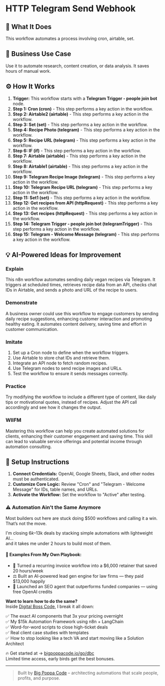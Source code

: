 # HTTP Telegram Send Webhook

## 🚀 What It Does
This workflow automates a process involving cron, airtable, set.

## 💼 Business Use Case
Use it to automate research, content creation, or data analysis. It saves hours of manual work.

## ⚙️ How It Works
1.  **Trigger:** This workflow starts with a **Telegram Trigger - people join bot** node.
2. **Step 1: Cron (cron)** - This step performs a key action in the workflow.
3. **Step 2: Airtable2 (airtable)** - This step performs a key action in the workflow.
4. **Step 3: Set (set)** - This step performs a key action in the workflow.
5. **Step 4: Recipe Photo (telegram)** - This step performs a key action in the workflow.
6. **Step 5: Recipe URL (telegram)** - This step performs a key action in the workflow.
7. **Step 6: IF (if)** - This step performs a key action in the workflow.
8. **Step 7: Airtable (airtable)** - This step performs a key action in the workflow.
9. **Step 8: Airtable1 (airtable)** - This step performs a key action in the workflow.
10. **Step 9: Telegram Recipe Image (telegram)** - This step performs a key action in the workflow.
11. **Step 10: Telegram Recipe URL (telegram)** - This step performs a key action in the workflow.
12. **Step 11: Set1 (set)** - This step performs a key action in the workflow.
13. **Step 12: Get recipes from API (httpRequest)** - This step performs a key action in the workflow.
14. **Step 13: Get recipes (httpRequest)** - This step performs a key action in the workflow.
15. **Step 14: Telegram Trigger - people join bot (telegramTrigger)** - This step performs a key action in the workflow.
16. **Step 15: Telegram - Welcome Message (telegram)** - This step performs a key action in the workflow.

## 💡 AI-Powered Ideas for Improvement
### Explain
This n8n workflow automates sending daily vegan recipes via Telegram. It triggers at scheduled times, retrieves recipe data from an API, checks chat IDs in Airtable, and sends a photo and URL of the recipe to users.

### Demonstrate
A business owner could use this workflow to engage customers by sending daily recipe suggestions, enhancing customer interaction and promoting healthy eating. It automates content delivery, saving time and effort in customer communication.

### Imitate
1. Set up a Cron node to define when the workflow triggers.
2. Use Airtable to store chat IDs and retrieve them.
3. Integrate an API node to fetch random recipes.
4. Use Telegram nodes to send recipe images and URLs.
5. Test the workflow to ensure it sends messages correctly.

### Practice
Try modifying the workflow to include a different type of content, like daily tips or motivational quotes, instead of recipes. Adjust the API call accordingly and see how it changes the output.

### WIIFM
Mastering this workflow can help you create automated solutions for clients, enhancing their customer engagement and saving time. This skill can lead to valuable service offerings and potential income through automation consulting.

## 🔧 Setup Instructions
1. **Connect Credentials:** OpenAI, Google Sheets, Slack, and other nodes must be authenticated.
2. **Customize Core Logic:** Review "Cron" and "Telegram - Welcome Message" for IDs, table names, and URLs.
3. **Activate the Workflow:** Set the workflow to "Active" after testing.

### ⚠️ Automation Ain’t the Same Anymore

Most builders out here are stuck doing $500 workflows and calling it a win.  
That’s not the move.  

I'm closing $6k–$13k deals by stacking simple automations with lightweight AI...  
and it takes me under 2 hours to build most of them.

#### 🧠 Examples From My Own Playbook:
- 🔁 Turned a recurring invoice workflow into a $6,000 retainer that saved 20 hours/week  
- ⚖️ Built an AI-powered lead gen engine for law firms — they paid $13,000 happily  
- 🚀 Launched an SEO agent that outperforms funded companies — using free OpenAI credits  

**Want to learn how to do the same?**  
Inside [Digital Boss Code](https://bigpoppacode.io/go/dbc), I break it all down:

✅ The exact AI components that 3x your pricing overnight  
✅ My $15k Automation Framework using n8n + LangChain  
✅ Word-for-word scripts to close high-ticket deals  
✅ Real client case studies with templates  
✅ How to stop looking like a tech VA and start moving like a Solution Architect  

🔥 Get started at → [bigpoppacode.io/go/dbc](https://bigpoppacode.io/go/dbc)  
Limited time access, early birds get the best bonuses.

---
> Built by [Big Poppa Code](https://bigpoppacode.io) – architecting automations that scale people, profits, and purpose.
